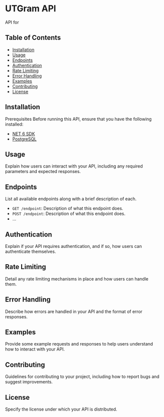 # UTGram API
API for 

## Table of Contents

- [Installation](#installation)
- [Usage](#usage)
- [Endpoints](#endpoints)
- [Authentication](#authentication)
- [Rate Limiting](#rate-limiting)
- [Error Handling](#error-handling)
- [Examples](#examples)
- [Contributing](#contributing)
- [License](#license)

## Installation

Prerequisites
Before running this API, ensure that you have the following installed:

- [NET 6 SDK](https://dotnet.microsoft.com/en-us/download/dotnet/6.0)
- [PostgreSQL](https://www.postgresql.org/download/)


## Usage

Explain how users can interact with your API, including any required parameters and expected responses.

## Endpoints

List all available endpoints along with a brief description of each.

- `GET /endpoint`: Description of what this endpoint does.
- `POST /endpoint`: Description of what this endpoint does.
- ...

## Authentication

Explain if your API requires authentication, and if so, how users can authenticate themselves.

## Rate Limiting

Detail any rate limiting mechanisms in place and how users can handle them.

## Error Handling

Describe how errors are handled in your API and the format of error responses.

## Examples

Provide some example requests and responses to help users understand how to interact with your API.

## Contributing

Guidelines for contributing to your project, including how to report bugs and suggest improvements.

## License

Specify the license under which your API is distributed.
